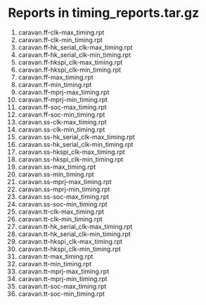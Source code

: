 # Reports in timing_reports.tar.gz
1. caravan.ff-clk-max_timing.rpt
2. caravan.ff-clk-min_timing.rpt
3. caravan.ff-hk_serial_clk-max_timing.rpt
4. caravan.ff-hk_serial_clk-min_timing.rpt
5. caravan.ff-hkspi_clk-max_timing.rpt
6. caravan.ff-hkspi_clk-min_timing.rpt
7. caravan.ff-max_timing.rpt
8. caravan.ff-min_timing.rpt
9. caravan.ff-mprj-max_timing.rpt
10. caravan.ff-mprj-min_timing.rpt
11. caravan.ff-soc-max_timing.rpt
12. caravan.ff-soc-min_timing.rpt
13. caravan.ss-clk-max_timing.rpt
14. caravan.ss-clk-min_timing.rpt
15. caravan.ss-hk_serial_clk-max_timing.rpt
16. caravan.ss-hk_serial_clk-min_timing.rpt
17. caravan.ss-hkspi_clk-max_timing.rpt
18. caravan.ss-hkspi_clk-min_timing.rpt
19. caravan.ss-max_timing.rpt
20. caravan.ss-min_timing.rpt
21. caravan.ss-mprj-max_timing.rpt
22. caravan.ss-mprj-min_timing.rpt
23. caravan.ss-soc-max_timing.rpt
24. caravan.ss-soc-min_timing.rpt
25. caravan.tt-clk-max_timing.rpt
26. caravan.tt-clk-min_timing.rpt
27. caravan.tt-hk_serial_clk-max_timing.rpt
28. caravan.tt-hk_serial_clk-min_timing.rpt
29. caravan.tt-hkspi_clk-max_timing.rpt
30. caravan.tt-hkspi_clk-min_timing.rpt
31. caravan.tt-max_timing.rpt
32. caravan.tt-min_timing.rpt
33. caravan.tt-mprj-max_timing.rpt
34. caravan.tt-mprj-min_timing.rpt
35. caravan.tt-soc-max_timing.rpt
36. caravan.tt-soc-min_timing.rpt

